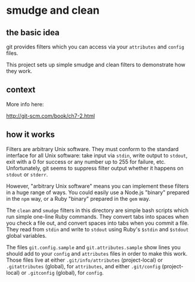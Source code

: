 # smudge and clean

## the basic idea

git provides filters which you can access via
your `attributes` and `config` files.

This project sets up simple smudge and clean
filters to demonstrate how they work.

## context

More info here:

http://git-scm.com/book/ch7-2.html

## how it works

Filters are arbitrary Unix software. They must
conform to the standard interface for all Unix
software: take input via `stdin`, write output to
`stdout`, exit with a 0 for success or any number
up to 255 for failure, etc. Unfortunately, git
seems to suppress filter output whether it happens
on `stdout` or `stderr`.

However, "arbitrary Unix software" means you can
implement these filters in a huge range of ways.
You could easily use a Node.js "binary"
prepared in the `npm` way, or a Ruby "binary"
prepared in the `gem` way.

The `clean` and `smudge` filters in this directory
are simple bash scripts which run simple one-line
Ruby commands. They convert tabs into spaces when
you check a file out, and convert spaces into tabs
when you commit a file. They read from `stdin`
and write to `stdout` using Ruby's `$stdin` and
`$stdout` global variables.

The files `git.config.sample` and
`git.attributes.sample` show lines you should
add to your `config` and `attributes` files in
order to make this work. Those files live at
either `.git/info/attributes` (project-local)
or `.gitattributes` (global), for `attributes`,
and either `.git/config` (project-local) or
`.gitconfig` (global), for `config`.

